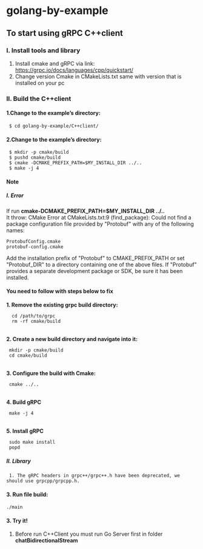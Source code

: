 # golang-by-example

## To start using gRPC C++client

### I. Install tools and library

1. Install cmake and gRPC via link: https://grpc.io/docs/languages/cpp/quickstart/
2. Change version Cmake in CMakeLists.txt same with version that is installed on your pc

### II. Build the C++client

#### 1.Change to the example’s directory:

     $ cd golang-by-example/C++client/

#### 2.Change to the example’s directory:

     $ mkdir -p cmake/build
     $ pushd cmake/build
     $ cmake -DCMAKE_PREFIX_PATH=$MY_INSTALL_DIR ../..
     $ make -j 4

#### Note

##### I. Error

If run **cmake-DCMAKE_PREFIX_PATH=$MY_INSTALL_DIR ../..** </br>
It throw:
CMake Error at CMakeLists.txt:9 (find_package):
Could not find a package configuration file provided by "Protobuf" with any
of the following names:

    ProtobufConfig.cmake
    protobuf-config.cmake

Add the installation prefix of "Protobuf" to CMAKE_PREFIX_PATH or set
"Protobuf_DIR" to a directory containing one of the above files. If
"Protobuf" provides a separate development package or SDK, be sure it has
been installed.</br>

#### You need to follow with steps below to fix

**1. Remove the existing grpc build directory:** </br>

      cd /path/to/grpc
      rm -rf cmake/build

</br>**2. Create a new build directory and navigate into it:** </br>

     mkdir -p cmake/build
     cd cmake/build

</br>**3. Configure the build with Cmake:** </br>

     cmake ../..

</br>**4. Build gRPC** </br>

     make -j 4

</br>**5. Install gRPC** </br>

     sudo make install
     popd

##### II. Library

     1. The gRPC headers in grpc++/grpc++.h have been deprecated, we should use grpcpp/grpcpp.h.

#### 3. Run file build:

    ./main

#### 3. Try it!

1. Before run C++Client you must run Go Server first in folder **chatBidirectionalStream**
